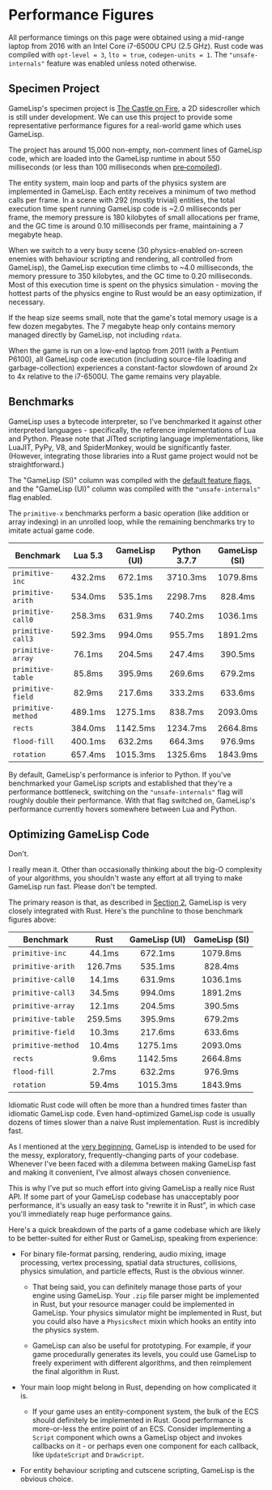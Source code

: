 # Performance Figures

All performance timings on this page were obtained using a mid-range laptop from 2016 with
an Intel Core i7-6500U CPU (2.5 GHz). Rust code was compiled with `opt-level = 3`, `lto = true`,
`codegen-units = 1`. The `"unsafe-internals"` feature was enabled unless noted otherwise.


## Specimen Project

GameLisp's specimen project is [The Castle on Fire](https://gamelisp.rs/tcof/), a 2D sidescroller
which is still under development. We can use this project to provide some representative
performance figures for a real-world game which uses GameLisp.

The project has around 15,000 non-empty, non-comment lines of GameLisp code, which are loaded 
into the GameLisp runtime in about 550 milliseconds (or less than 100 milliseconds when 
[pre&#8209;compiled](compilation.md)).

The entity system, main loop and parts of the physics system are implemented in GameLisp. Each
entity receives a minimum of two method calls per frame. In a scene with 292 (mostly trivial)
entities, the total execution time spent running GameLisp code is ~2.0 milliseconds per frame, the 
memory pressure is 180 kilobytes of small allocations per frame, and the GC time is around 0.10 
milliseconds per frame, maintaining a 7 megabyte heap.

When we switch to a very busy scene (30 physics-enabled on-screen enemies with behaviour scripting 
and rendering, all controlled from GameLisp), the GameLisp execution time climbs to ~4.0 
milliseconds, the memory pressure to 350 kilobytes, and the GC time to 0.20 milliseconds. 
Most of this execution time is spent on the physics simulation - moving the hottest parts of the 
physics engine to Rust would be an easy optimization, if necessary.

If the heap size seems small, note that the game's total memory usage is a few dozen
megabytes. The 7 megabyte heap only contains memory managed directly by GameLisp, not including 
`rdata`.

When the game is run on a low-end laptop from 2011 (with a Pentium P6100), all GameLisp code
execution (including source-file loading and garbage-collection) experiences a constant-factor 
slowdown of around 2x to 4x relative to the i7-6500U. The game remains very playable.


## Benchmarks

GameLisp uses a bytecode interpreter, so I've benchmarked it against other interpreted languages -
specifically, the reference implementations of Lua and Python. Please note that JITted scripting 
language implementations, like LuaJIT, PyPy, V8, and SpiderMonkey, would be significantly faster. 
(However, integrating those libraries into a Rust game project would not be straightforward.)

The "GameLisp (SI)" column was compiled with the [default feature flags](feature-flags.md), and the 
"GameLisp (UI)" column was compiled with the `"unsafe-internals"` flag enabled.

The `primitive-x` benchmarks perform a basic operation (like addition or array indexing)
in an unrolled loop, while the remaining benchmarks try to imitate actual game code.

|Benchmark|Lua 5.3|GameLisp (UI)|Python 3.7.7|GameLisp (SI)|
|---------|:-----:|:-----------:|:----------:|:-----------:|
|`primitive-inc`|432.2ms|672.1ms|3710.3ms|1079.8ms|
|`primitive-arith`|534.0ms|535.1ms|2298.7ms|828.4ms|
|`primitive-call0`|258.3ms|631.9ms|740.2ms|1036.1ms|
|`primitive-call3`|592.3ms|994.0ms|955.7ms|1891.2ms|
|`primitive-array`|76.1ms|204.5ms|247.4ms|390.5ms|
|`primitive-table`|85.8ms|395.9ms|269.6ms|679.2ms|
|`primitive-field`|82.9ms|217.6ms|333.2ms|633.6ms|
|`primitive-method`|489.1ms|1275.1ms|838.7ms|2093.0ms|
|`rects`|384.0ms|1142.5ms|1234.7ms|2664.8ms|
|`flood-fill`|400.1ms|632.2ms|664.3ms|976.9ms|
|`rotation`|657.4ms|1015.3ms|1325.6ms|1843.9ms|

By default, GameLisp's performance is inferior to Python. If you've benchmarked your
GameLisp scripts and established that they're a performance bottleneck, switching on the
`"unsafe-internals"` flag will roughly double their performance. With that flag switched
on, GameLisp's performance currently hovers somewhere between Lua and Python.


## Optimizing GameLisp Code

Don't.

I really mean it. Other than occasionally thinking about the big-O complexity of your algorithms, 
you shouldn't waste any effort at all trying to make GameLisp run fast. Please don't be tempted.

The primary reason is that, as described in [Section 2](the-rust-api.md), GameLisp is very closely 
integrated with Rust. Here's the punchline to those benchmark figures above:

|Benchmark|Rust|GameLisp (UI)|GameLisp (SI)|
|---------|:--:|:-----------:|:-----------:|
|`primitive-inc`|44.1ms|672.1ms|1079.8ms|
|`primitive-arith`|126.7ms|535.1ms|828.4ms|
|`primitive-call0`|14.1ms|631.9ms|1036.1ms|
|`primitive-call3`|34.5ms|994.0ms|1891.2ms|
|`primitive-array`|12.1ms|204.5ms|390.5ms|
|`primitive-table`|259.5ms|395.9ms|679.2ms|
|`primitive-field`|10.3ms|217.6ms|633.6ms|
|`primitive-method`|10.4ms|1275.1ms|2093.0ms|
|`rects`|9.6ms|1142.5ms|2664.8ms|
|`flood-fill`|2.7ms|632.2ms|976.9ms|
|`rotation`|59.4ms|1015.3ms|1843.9ms|

Idiomatic Rust code will often be more than a hundred times faster than idiomatic GameLisp code. 
Even hand-optimized GameLisp code is usually dozens of times slower than a naive Rust 
implementation. Rust is incredibly fast.

As I mentioned at the [very beginning](introduction-for-rust-programmers.md), GameLisp is 
intended to be used for the messy, exploratory, frequently-changing parts of your codebase. 
Whenever I've been faced with a dilemma between making GameLisp fast and making it convenient, 
I've almost always chosen convenience.

This is why I've put so much effort into giving GameLisp a really nice Rust API. If some part of 
your GameLisp codebase has unacceptably poor performance, it's usually an easy task to "rewrite
it in Rust", in which case you'll immediately reap huge performance gains.

Here's a quick breakdown of the parts of a game codebase which are likely to be better-suited 
for either Rust or GameLisp, speaking from experience:

- For binary file-format parsing, rendering, audio mixing, image processing, vertex processing, 
  spatial data structures, collisions, physics simulation, and particle effects, Rust is the 
  obvious winner.
  	- That being said, you can definitely manage those parts of your engine using GameLisp. 
  	  Your `.zip` file parser might be implemented in Rust, but your resource manager could be 
  	  implemented in GameLisp. Your physics simulator might be implemented in Rust, but you 
  	  could also have a `PhysicsRect` mixin which hooks an entity into the physics system.

    - GameLisp can also be useful for prototyping. For example, if your game procedurally generates
      its levels, you could use GameLisp to freely experiment with different algorithms, and then 
      reimplement the final algorithm in Rust.

- Your main loop might belong in Rust, depending on how complicated it is.
	- If your game uses an entity-component system, the bulk of the ECS should definitely be 
	  implemented in Rust. Good performance is more-or-less the entire point of an ECS.
	  Consider implementing a `Script` component which owns a GameLisp object and invokes callbacks 
	  on it - or perhaps even one component for each callback, like `UpdateScript` and `DrawScript`.

- For entity behaviour scripting and cutscene scripting, GameLisp is the obvious choice.
